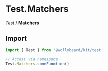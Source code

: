 # Test.Matchers

_Test_ / **Matchers**

## Import

```typescript
import { Test } from '@wollybeard/kit/test'

// Access via namespace
Test.Matchers.someFunction()
```
